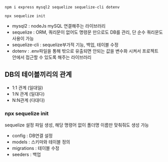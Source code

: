 ```text
npm i express mysql2 sequelize sequelize-cli dotenv

npx sequelize init

```
- mysql2 : nodeJs mySQL 연결해주는 라이브러리
- sequelize : ORM, 쿼리문이 없어도 명령문 만으로도 DB를 관리, 단 순수 쿼리문도 사용이 가능
- sequelize-cli : sequelize부가적 기능, 백업, 테이블 수정
- dotenv : .env파일을 통해 밖으로 유출되면 안되는 값을 변수화  시켜서 프로젝트 안에서 접근할 수 있도록 해주는 라이브러리

## DB의 테이블끼리의 관계
- 1:1 관계 (일대일)
- 1:N 관계 (일대다)
- N:N관계 (다대다)

### npx sequelize init
sequelize 설정 파일 생성, 해당 명령어 없이 폴더명 이름만 맞춰줘도 생성 가능

- config : DB연결 설정
- models : 스키마와 테이블 정의
- migrations : 테이블 수정
- seeders : 백업









